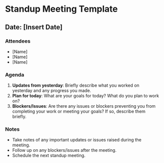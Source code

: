 # Standup Meeting Template

## Date: [Insert Date]

### Attendees
- [Name]
- [Name]
- [Name]

### Agenda
1. **Updates from yesterday**: Briefly describe what you worked on yesterday and any progress you made.
2. **Plan for today**: What are your goals for today? What do you plan to work on?
3. **Blockers/Issues**: Are there any issues or blockers preventing you from completing your work or meeting your goals? If so, describe them briefly.

### Notes
- Take notes of any important updates or issues raised during the meeting.
- Follow up on any blockers/issues after the meeting.
- Schedule the next standup meeting.
